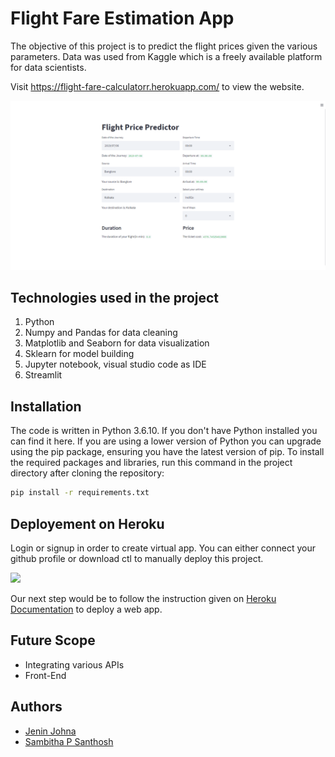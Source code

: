 
# Flight Fare Estimation App

The objective of this project is to predict the flight prices given the various parameters. Data was used from Kaggle which is a freely available platform for data scientists. 

Visit https://flight-fare-calculatorr.herokuapp.com/ to view the website.

![](websiteflight.png)
## Technologies used in the project

1. Python
2. Numpy and Pandas for data cleaning
3. Matplotlib and Seaborn for data visualization
4. Sklearn for model building
5. Jupyter notebook, visual studio code as IDE
6. Streamlit
## Installation

The code is written in Python 3.6.10. If you don't have Python installed you can find it here. If you are using a lower version of Python you can upgrade using the pip package, ensuring you have the latest version of pip. To install the required packages and libraries, run this command in the project directory after cloning the repository:

```bash
pip install -r requirements.txt
```
    
## Deployement on Heroku

Login or signup in order to create virtual app. You can either connect your github profile or download ctl to manually deploy this project.

[![](https://i.imgur.com/dKmlpqX.png)](https://heroku.com)

Our next step would be to follow the instruction given on [Heroku Documentation](https://devcenter.heroku.com/articles/getting-started-with-python) to deploy a web app.
## Future Scope

* Integrating various APIs
* Front-End 


## Authors

- [Jenin Johna](https://github.com/JeninJP)
- [Sambitha P Santhosh](https://github.com/sambithaps)


